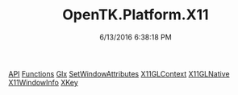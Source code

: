 ﻿---
title: OpenTK.Platform.X11
date: 6/13/2016 6:38:18 PM
---

[API](T-OpenTK.Platform.X11.API.html)
[Functions](T-OpenTK.Platform.X11.Functions.html)
[Glx](T-OpenTK.Platform.X11.Glx.html)
[SetWindowAttributes](T-OpenTK.Platform.X11.SetWindowAttributes.html)
[X11GLContext](T-OpenTK.Platform.X11.X11GLContext.html)
[X11GLNative](T-OpenTK.Platform.X11.X11GLNative.html)
[X11WindowInfo](T-OpenTK.Platform.X11.X11WindowInfo.html)
[XKey](T-OpenTK.Platform.X11.XKey.html)

